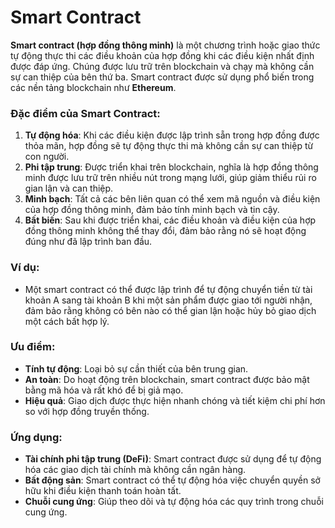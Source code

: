 # Smart Contract

**Smart contract (hợp đồng thông minh)** là một chương trình hoặc giao thức tự động thực thi các điều khoản của hợp đồng khi các điều kiện nhất định được đáp ứng. Chúng được lưu trữ trên blockchain và chạy mà không cần sự can thiệp của bên thứ ba. Smart contract được sử dụng phổ biến trong các nền tảng blockchain như **Ethereum**.

### Đặc điểm của Smart Contract:

1. **Tự động hóa**: Khi các điều kiện được lập trình sẵn trong hợp đồng được thỏa mãn, hợp đồng sẽ tự động thực thi mà không cần sự can thiệp từ con người.
2. **Phi tập trung**: Được triển khai trên blockchain, nghĩa là hợp đồng thông minh được lưu trữ trên nhiều nút trong mạng lưới, giúp giảm thiểu rủi ro gian lận và can thiệp.
3. **Minh bạch**: Tất cả các bên liên quan có thể xem mã nguồn và điều kiện của hợp đồng thông minh, đảm bảo tính minh bạch và tin cậy.
4. **Bất biến**: Sau khi được triển khai, các điều khoản và điều kiện của hợp đồng thông minh không thể thay đổi, đảm bảo rằng nó sẽ hoạt động đúng như đã lập trình ban đầu.

### Ví dụ:

- Một smart contract có thể được lập trình để tự động chuyển tiền từ tài khoản A sang tài khoản B khi một sản phẩm được giao tới người nhận, đảm bảo rằng không có bên nào có thể gian lận hoặc hủy bỏ giao dịch một cách bất hợp lý.

### Ưu điểm:

- **Tính tự động**: Loại bỏ sự cần thiết của bên trung gian.
- **An toàn**: Do hoạt động trên blockchain, smart contract được bảo mật bằng mã hóa và rất khó để bị giả mạo.
- **Hiệu quả**: Giao dịch được thực hiện nhanh chóng và tiết kiệm chi phí hơn so với hợp đồng truyền thống.

### Ứng dụng:

- **Tài chính phi tập trung (DeFi)**: Smart contract được sử dụng để tự động hóa các giao dịch tài chính mà không cần ngân hàng.
- **Bất động sản**: Smart contract có thể tự động hóa việc chuyển quyền sở hữu khi điều kiện thanh toán hoàn tất.
- **Chuỗi cung ứng**: Giúp theo dõi và tự động hóa các quy trình trong chuỗi cung ứng.
